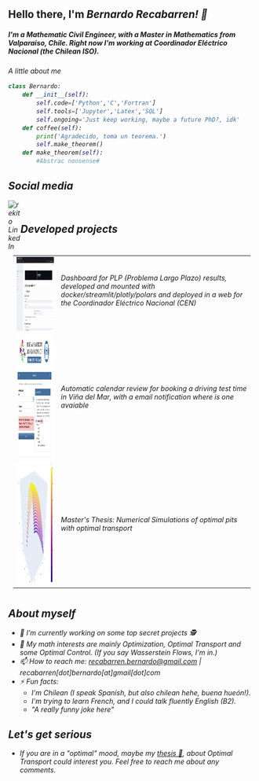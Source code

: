 ## Hello there, I'm <em>Bernardo Recabarren<em>! 👋
##### I'm a Mathematic Civil Engineer, with a Master in Mathematics from Valparaiso, Chile. Right now I'm working at Coordinador Eléctrico Nacional (the Chilean ISO).


A little about me
```python
class Bernardo:
    def __init__(self):
        self.code=['Python','C','Fortran']
        self.tools=['Jupyter','Latex','SQL']
        self.ongoing='Just keep working, maybe a future PhD?, idk'
    def coffee(self):
        print('Agradecido, toma un teorema.')
        self.make_theorem()
    def make_theorem(self):
        #Abstrac nonsense#
```
## Social media 

<a href="https://www.linkedin.com/in/bernardo-recabarren-6296971bb/">
  <img align="left" alt="rekito LinkedIn" width="25px" src="https://cdn.jsdelivr.net/npm/simple-icons@v3/icons/linkedin.svg" />
</a>
<br>

## Developed projects

<table style="padding:10px">
   <tr>
    <td width=250px align="center"> <img src="https://github.com/toriber/Toriber/blob/main/gif/VisualizadorPLP.gif" height = 150px ></td>
    <td width = 800px> 
    Dashboard for PLP (Problema Largo Plazo) results, developed and mounted with docker/streamlit/plotly/polars and deployed in a web for the Coordinador Eléctrico Nacional (CEN) <br> <br> 
    </td>
  </tr>
  <tr>
    <td width=250px align='center'>
        <a href='https://github.com/toriber/pedir_hora_vina'>
            <img src="https://github.com/toriber/Toriber/blob/main/imgs/ReservaHoraVina.png" height = 250px >
        </a>
    </td>
    <td width=800px>
        Automatic calendar review for booking a driving test time in Viña del Mar, with a email notification where is one avaiable
    </td>
  </tr>
    <tr>
    <td width=250px align='center'>
        <a href='https://github.com/toriber/simulaciones_extraccion'>
            <img src="https://github.com/toriber/Toriber/blob/main/imgs/OptimalPitPlot.png" height = 250px >
        </a>
    </td>
    <td width=800px>
        Master's Thesis: Numerical Simulations of optimal pits with optimal transport
    </td>
  </tr>
</table>


## About myself 

- 🔭 I’m currently working on some top secret projects 🕵️
- 🌱 My math interests are mainly Optimization, Optimal Transport and some Optimal Control. (If you say Wasserstein Flows, I'm in.)
- 📫 How to reach me: recabarren.bernardo@gmail.com | recabarren[dot]bernardo[at]gmail[dot]com
- ⚡ Fun facts:
    * I'm Chilean (I speak Spanish, but also chilean hehe, <em>buena hueón!<em>).
    * I'm trying to learn French, and I could talk fluently English (B2).
    * "A really funny joke here"





## Let's get serious

- If you are in a "optimal" mood, maybe my [thesis 📖](https://repositorio.usm.cl/bitstream/handle/11673/54652/m19689563-9.pdf?sequence=1&isAllowed=y), about Optimal Transport could interest you. Feel free to reach me about any comments.